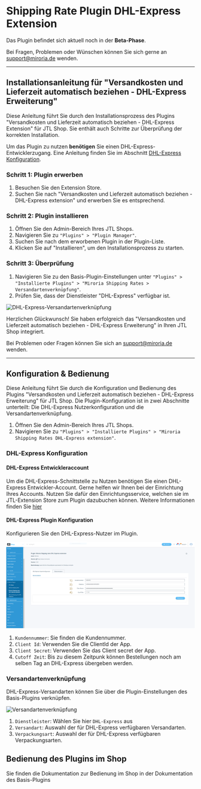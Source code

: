 # Shipping Rate Plugin DHL-Express Extension

Das Plugin befindet sich aktuell noch in der **Beta-Phase**.

Bei Fragen, Problemen oder Wünschen können Sie sich gerne an support@miroria.de wenden.

---

## Installationsanleitung für "Versandkosten und Lieferzeit automatisch beziehen - DHL-Express Erweiterung"

Diese Anleitung führt Sie durch den Installationsprozess des Plugins "Versandkosten und Lieferzeit automatisch
beziehen - DHL-Express Extension" für JTL Shop. Sie enthält auch Schritte zur Überprüfung der korrekten Installation.

Um das Plugin zu nutzen **benötigen** Sie einen DHL-Express-Entwicklerzugang.
Eine Anleitung finden Sie im Abschnitt [DHL-Express Konfiguration](#dhl-express-konfiguration). 

### Schritt 1: Plugin erwerben

1. Besuchen Sie den Extension Store.
2. Suchen Sie nach "Versandkosten und Lieferzeit automatisch beziehen - DHL-Express extension" und erwerben Sie es entsprechend.

### Schritt 2: Plugin installieren

1. Öffnen Sie den Admin-Bereich Ihres JTL Shops.
2. Navigieren Sie zu `"Plugins" > "Plugin Manager"`.
3. Suchen Sie nach dem erworbenen Plugin in der Plugin-Liste.
4. Klicken Sie auf "Installieren", um den Installationsprozess zu starten.

### Schritt 3: Überprüfung

1. Navigieren Sie zu den Basis-Plugin-Einstellungen unter `"Plugins" > "Installierte Plugins" > "Miroria Shipping Rates > Versandartenverknüpfung"`.
2. Prüfen Sie, dass der Dienstleister "DHL-Express" verfügbar ist.


![DHL-Express-Versandartenverknüpfung](docu/bilder/Plugin_Konfiguration_DHL-Express_Versandartenverknüpfung.PNG)

Herzlichen Glückwunsch! Sie haben erfolgreich das "Versandkosten und Lieferzeit automatisch beziehen - DHL-Express Erweiterung" in Ihren JTL Shop integriert.

Bei Problemen oder Fragen können Sie sich an support@miroria.de wenden.

---

## Konfiguration & Bedienung

Diese Anleitung führt Sie durch die Konfiguration und Bedienung des Plugins "Versandkosten und Lieferzeit automatisch
beziehen - DHL-Express Erweiterung" für JTL Shop. Die Plugin-Konfiguration ist in zwei Abschnitte unterteilt: Die DHL-Express Nutzerkonfiguration
und die Versandartenverknüpfung.

1. Öffnen Sie den Admin-Bereich Ihres JTL Shops.
2. Navigieren Sie zu `"Plugins" > "Installierte Plugins" > "Miroria Shipping Rates DHL-Express extension"`.

### DHL-Express Konfiguration

#### DHL-Express Entwickleraccount
Um die DHL-Express-Schnittstelle zu Nutzen benötigen Sie einen DHL-Express Entwickler-Account.
Gerne helfen wir Ihnen bei der Einrichtung Ihres Accounts. Nutzen Sie dafür den Einrichtungsservice, welchen sie im JTL-Extension Store zum Plugin dazubuchen können.
Weitere Informationen finden Sie [hier](https://developer.dhl.com/api-reference/dhl-express-mydhl-api?language_content_entity=en#get-started-section/)

#### DHL-Express Plugin Konfiguration
Konfigurieren Sie den DHL-Express-Nutzer im Plugin.

![DHL-Express Nutzerkonfiguration](docu/bilder/Plugin_Konfiguration_DHL-Express_Nutzerkonfiguration.PNG)

1. `Kundennummer`: Sie finden die Kundennummer.
2. `Client Id`: Verwenden Sie die ClientId der App.
3. `Client Secret`: Verwenden Sie das Client secret der App.
4. `Cutoff Zeit`: Bis zu diesem Zeitpunk können Bestellungen noch am selben Tag an DHL-Express übergeben werden.

### Versandartenverknüpfung
DHL-Express-Versandarten können Sie über die Plugin-Einstellungen des Basis-Plugins verknüpfen.

![Versandartenverknüpfung](docu/bilder/Plugin_Konfiguration-DHL-Express_Versandartenverknüpfung_Einstellungen.PNG)

1. `Dienstleister`: Wählen Sie hier `DHL-Express` aus
2. `Versandart`: Auswahl der für DHL-Express verfügbaren Versandarten.
3. `Verpackungsart`: Auswahl der für DHL-Express verfügbaren Verpackungsarten.

## Bedienung des Plugins im Shop

Sie finden die Dokumentation zur Bedienung im Shop in der Dokumentation des Basis-Plugins